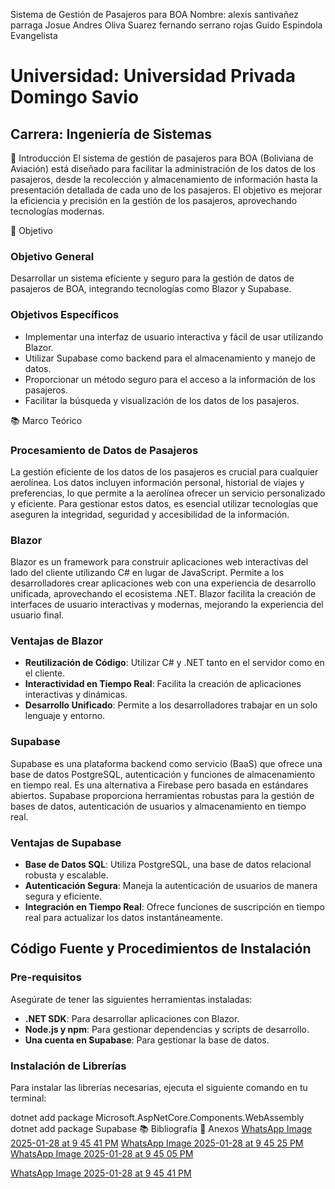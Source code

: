 Sistema de Gestión de Pasajeros para BOA
Nombre: 
alexis santivañez parraga
Josue Andres Oliva Suarez
fernando serrano rojas
Guido Espindola Evangelista

# Universidad: Universidad Privada Domingo Savio

## Carrera: Ingeniería de Sistemas

📌 Introducción
El sistema de gestión de pasajeros para BOA (Boliviana de Aviación) está diseñado para facilitar la administración de los datos de los pasajeros, desde la recolección y almacenamiento de información hasta la presentación detallada de cada uno de los pasajeros. El objetivo es mejorar la eficiencia y precisión en la gestión de los pasajeros, aprovechando tecnologías modernas.

🎯 Objetivo

### Objetivo General
Desarrollar un sistema eficiente y seguro para la gestión de datos de pasajeros de BOA, integrando tecnologías como Blazor y Supabase.

### Objetivos Específicos
- Implementar una interfaz de usuario interactiva y fácil de usar utilizando Blazor.
- Utilizar Supabase como backend para el almacenamiento y manejo de datos.
- Proporcionar un método seguro para el acceso a la información de los pasajeros.
- Facilitar la búsqueda y visualización de los datos de los pasajeros.

📚 Marco Teórico

### Procesamiento de Datos de Pasajeros
La gestión eficiente de los datos de los pasajeros es crucial para cualquier aerolínea. Los datos incluyen información personal, historial de viajes y preferencias, lo que permite a la aerolínea ofrecer un servicio personalizado y eficiente. Para gestionar estos datos, es esencial utilizar tecnologías que aseguren la integridad, seguridad y accesibilidad de la información.

### Blazor
Blazor es un framework para construir aplicaciones web interactivas del lado del cliente utilizando C# en lugar de JavaScript. Permite a los desarrolladores crear aplicaciones web con una experiencia de desarrollo unificada, aprovechando el ecosistema .NET. Blazor facilita la creación de interfaces de usuario interactivas y modernas, mejorando la experiencia del usuario final.

### Ventajas de Blazor
- **Reutilización de Código**: Utilizar C# y .NET tanto en el servidor como en el cliente.
- **Interactividad en Tiempo Real**: Facilita la creación de aplicaciones interactivas y dinámicas.
- **Desarrollo Unificado**: Permite a los desarrolladores trabajar en un solo lenguaje y entorno.

### Supabase
Supabase es una plataforma backend como servicio (BaaS) que ofrece una base de datos PostgreSQL, autenticación y funciones de almacenamiento en tiempo real. Es una alternativa a Firebase pero basada en estándares abiertos. Supabase proporciona herramientas robustas para la gestión de bases de datos, autenticación de usuarios y almacenamiento en tiempo real.

### Ventajas de Supabase
- **Base de Datos SQL**: Utiliza PostgreSQL, una base de datos relacional robusta y escalable.
- **Autenticación Segura**: Maneja la autenticación de usuarios de manera segura y eficiente.
- **Integración en Tiempo Real**: Ofrece funciones de suscripción en tiempo real para actualizar los datos instantáneamente.

## Código Fuente y Procedimientos de Instalación

### Pre-requisitos
Asegúrate de tener las siguientes herramientas instaladas:
- **.NET SDK**: Para desarrollar aplicaciones con Blazor.
- **Node.js y npm**: Para gestionar dependencias y scripts de desarrollo.
- **Una cuenta en Supabase**: Para gestionar la base de datos.

### Instalación de Librerías
Para instalar las librerías necesarias, ejecuta el siguiente comando en tu terminal:


dotnet add package Microsoft.AspNetCore.Components.WebAssembly
dotnet add package Supabase
📚 Bibliografía
📁 Anexos
[WhatsApp Image 2025-01-28 at 9 45 41 PM](https://github.com/user-attachments/assets/03a24632-3391-46ce-9543-f4d30f1de501)
[WhatsApp Image 2025-01-28 at 9 45 25 PM](https://github.com/user-attachments/assets/c9c5af5a-8442-4598-8c15-0817abb2071e)
[WhatsApp Image 2025-01-28 at 9 45 05 PM](https://github.com/user-attachments/assets/0d1d9bcb-e2aa-4034-8a99-9bb83c75d4ce)

[WhatsApp Image 2025-01-28 at 9 45 41 PM](https://github.com/user-attachments/assets/b272f1f6-f12d-421e-bb09-ef8e1fc63d43)


